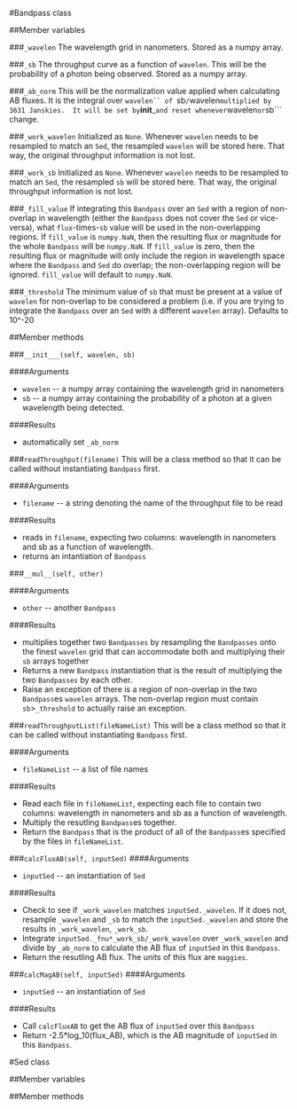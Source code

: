 #Bandpass class


##Member variables

###```_wavelen```
The wavelength grid in nanometers.  Stored as a numpy array.

###```_sb```
The throughput curve as a function of ```wavelen```.  This will be the probability of a photon being observed.  Stored as a numpy array.

###```_ab_norm```
This will be the normalization value applied when calculating AB fluxes.  It is the integral over ```wavelen`` of ```sb```/```wavelen``` multiplied by 3631 Janskies.  It will be set by ```__init___``` and reset whenever ```wavelen``` or ```sb``` change.

###```_work_wavelen```
Initialized as ```None```.  Whenever ```wavelen``` needs to be resampled to match an ```Sed```, the resampled ```wavelen``` will be stored here.  That way, the original throughput information is not lost.

###```_work_sb```
Initialized as ```None```.  Whenever ```wavelen``` needs to be resampled to match an ```Sed```, the resampled ```sb``` will be stored here.  That way, the original throughput information is not lost.

###```_fill_value```
If integrating this ```Bandpass``` over an ```Sed``` with a region of non-overlap in wavelength (either the ```Bandpass``` does not cover the ```Sed``` or vice-versa), what ```flux```-times-```sb``` value will be used in the non-overlapping regions.  If ```fill_value``` is ```numpy.NaN```, then the resulting flux or magnitude for the whole ```Bandpass``` will be ```numpy.NaN```.  If ```fill_value``` is zero, then the resulting flux or magnitude will only include the region in wavelength space where the ```Bandpass``` and ```Sed``` do overlap; the non-overlapping region will be ignored.  ```fill_value``` will default to ```numpy.NaN```.

###```_threshold```
The minimum value of ```sb``` that must be present at a value of ```wavelen``` for non-overlap to be considered a problem (i.e. if you are trying to integrate the ```Bandpass``` over an ```Sed``` with a different ```wavelen``` array).  Defaults to 10^-20


##Member methods

###```__init___(self, wavelen, sb)```

####Arguments
- ```wavelen``` -- a numpy array containing the wavelength grid in nanometers
- ```sb``` -- a numpy array containing the probability of a photon at a given wavelength being detected.

####Results
- automatically set ```_ab_norm```

###```readThroughput(filename)```
This will be a class method so that it can be called without instantiating ```Bandpass``` first.

####Arguments
- ```filename``` -- a string denoting the name of the throughput file to be read

####Results
- reads in ```filename```, expecting two columns: wavelength in nanometers and sb as a function of wavelength.
- returns an intantiation of ```Bandpass```

###```__mul__(self, other)```

####Arguments
- ```other``` -- another ```Bandpass```

####Results
- multiplies together two ```Bandpasses``` by resampling the ```Bandpasses``` onto the finest ```wavelen``` grid that can accommodate both and multiplying their ```sb``` arrays together
- Returns a new ```Bandpass``` instantiation that is the result of multiplying the two ```Bandpasses``` by each other.
- Raise an exception of there is a region of non-overlap in the two ```Bandpass```es ```wavelen``` arrays.  The non-overlap region must contain ```sb```>```_threshold``` to actually raise an exception.

###```readThroughputList(fileNameList)```
This will be a class method so that it can be called without instantiating ```Bandpass``` first.

####Arguments
- ```fileNameList``` -- a list of file names

####Results
- Read each file in ```fileNameList```, expecting each file to contain two columns: wavelength in nanometers and sb as a function of wavelength.
- Multiply the resutling ```Bandpass```es together.
- Return the ```Bandpass``` that is the product of all of the ```Bandpass```es specified by the files in ```fileNameList```.

###```calcFluxAB(self, inputSed)```
####Arguments
- ```inputSed``` -- an instantiation of ```Sed```

####Results
- Check to see if ```_work_wavelen``` matches ```inputSed._wavelen```.  If it does not, resample ```_wavelen``` and ```_sb``` to match the ```inputSed._wavelen``` and store the results in ```_work_wavelen```, ```_work_sb```.
- Integrate ```inputSed._fnu*_work_sb/_work_wavelen``` over ```_work_wavelen``` and divide by ```_ab_norm``` to calculate the AB flux of ```inputSed``` in this ```Bandpass```.
- Return the resutling AB flux.  The units of this flux are `maggies`.

###```calcMagAB(self, inputSed)```
####Arguments
- ```inputSed``` -- an instantiation of ```Sed```

####Results
- Call ```calcFluxAB``` to get the AB flux of ```inputSed``` over this ```Bandpass```
- Return -2.5*log_10(flux_AB), which is the AB magnitude of ```inputSed``` in this ```Bandpass```.

#Sed class

##Member variables

##Member methods
